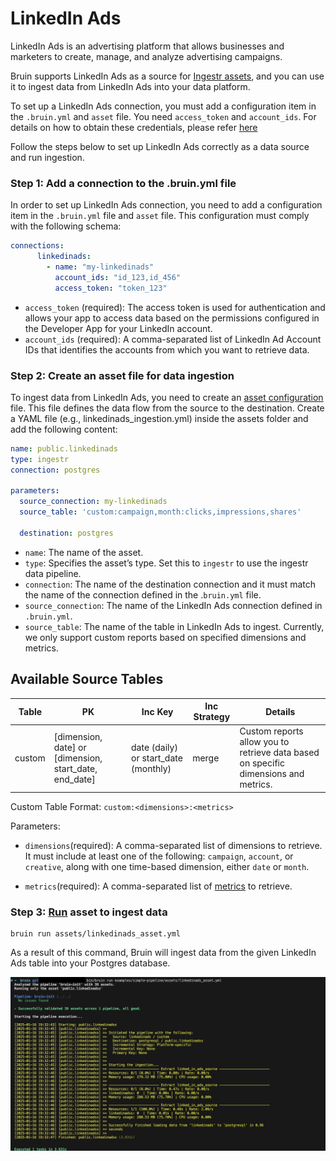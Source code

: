 # LinkedIn Ads
LinkedIn Ads is an advertising platform that allows businesses and marketers to create, manage, and analyze advertising campaigns.

Bruin supports LinkedIn Ads as a source for [Ingestr assets](/assets/ingestr), and you can use it to ingest data from LinkedIn Ads into your data platform.

To set up a LinkedIn Ads connection, you must add a configuration item in the `.bruin.yml` and `asset` file. You need `access_token` and `account_ids`. For details on how to obtain these credentials, please refer [here](https://bruin-data.github.io/ingestr/supported-sources/linkedin_ads.html#create-a-linkedin-developer-application-to-obtain-an-access-token)

Follow the steps below to set up LinkedIn Ads correctly as a data source and run ingestion.
### Step 1: Add a connection to the .bruin.yml file
In order to set up LinkedIn Ads connection, you need to add a configuration item in the `.bruin.yml` file and `asset` file. This configuration must comply with the following schema:

```yaml
connections:
      linkedinads:
        - name: "my-linkedinads"
          account_ids: "id_123,id_456"
          access_token: "token_123"
```
- `access_token` (required): The access token is used for authentication and allows your app to access data based on the permissions configured in the Developer App for your LinkedIn account.
- `account_ids` (required): A comma-separated list of LinkedIn Ad Account IDs that identifies the accounts from which you want to retrieve data. 

### Step 2: Create an asset file for data ingestion
To ingest data from LinkedIn Ads, you need to create an [asset configuration](/assets/ingestr#asset-structure) file. This file defines the data flow from the source to the destination. Create a YAML file (e.g., linkedinads_ingestion.yml) inside the assets folder and add the following content:

```yaml
name: public.linkedinads
type: ingestr
connection: postgres

parameters:
  source_connection: my-linkedinads
  source_table: 'custom:campaign,month:clicks,impressions,shares'

  destination: postgres
```

- `name`: The name of the asset.
- `type`: Specifies the asset’s type. Set this to `ingestr` to use the ingestr data pipeline.
- `connection`: The name of the destination connection and it must match the name of the connection defined in the .`bruin.yml` file.
- `source_connection`: The name of the LinkedIn Ads connection defined in `.bruin.yml`.
- `source_table`: The name of the table in LinkedIn Ads to ingest. Currently, we only support custom reports based on specified dimensions and metrics.

## Available Source Tables

| Table | PK | Inc Key | Inc Strategy | Details |
|-------|----|---------|--------------| ------- |
| custom | [dimension, date] or [dimension, start_date, end_date] | date (daily) or start_date (monthly) | merge | Custom reports allow you to retrieve data based on specific dimensions and metrics. |

Custom Table Format:
`custom:<dimensions>:<metrics>`

Parameters:
- `dimensions`(required): A comma-separated list of dimensions to retrieve. It must include at least one of the following: `campaign`, `account`, or `creative`, along with one time-based dimension, either `date` or `month`.

- `metrics`(required): A comma-separated list of [metrics](https://learn.microsoft.com/en-us/linkedin/marketing/integrations/ads-reporting/ads-reporting?view=li-lms-2024-11&tabs=http#metrics-available) to retrieve.

### Step 3: [Run](/commands/run) asset to ingest data
```     
bruin run assets/linkedinads_asset.yml
```
As a result of this command, Bruin will ingest data from the given LinkedIn Ads table into your Postgres database.


<img alt="linkedinads" src="./media/linkedinads.png">




